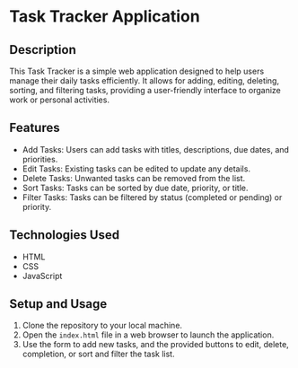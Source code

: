 # Task Tracker Application

## Description

This Task Tracker is a simple web application designed to help users manage their daily tasks efficiently. It allows for adding, editing, deleting, sorting, and filtering tasks, providing a user-friendly interface to organize work or personal activities.


## Features

* Add Tasks: Users can add tasks with titles, descriptions, due dates, and priorities.
* Edit Tasks: Existing tasks can be edited to update any details.
* Delete Tasks: Unwanted tasks can be removed from the list.
* Sort Tasks: Tasks can be sorted by due date, priority, or title.
* Filter Tasks: Tasks can be filtered by status (completed or pending) or priority.

## Technologies Used

* HTML
* CSS
* JavaScript

## Setup and Usage

1. Clone the repository to your local machine.
2. Open the ```index.html``` file in a web browser to launch the application.
3. Use the form to add new tasks, and the provided buttons to edit, delete, 
   completion, or sort and filter the task list.

